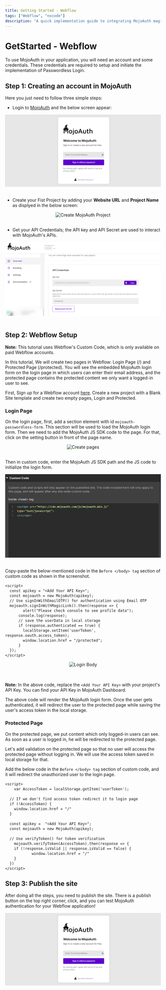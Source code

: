```yaml
---
title: Getting Started - Webflow
tags: ["Webflow", "nocode"]
description: "A quick implementation guide to integrating MojoAuth magic link to your Webflow site."
---
```


# GetStarted - Webflow

To use MojoAuth in your application, you will need an account and some credentials. These credentials are required to setup and initiate the implementation of Passwordless Login.

## Step 1: Creating an account in MojoAuth

Here you just need to follow three simple steps:

- Login to [MojoAuth](https://mojoauth.com/signin) and the below screen appear:

<div style="text-align:center">
  <img src="../../assets/common-images/login.png" alt="MojoAuth" />
</div>
<br/>

- Create your Fist Project by adding your **Website URL** and **Project Name** as displyed in the below screen:

<div style="text-align:center">
  <img src="../../assets/common-images/project.png" alt="Create MojoAuth Project" />
</div>
<br/>

- Get your API Credentials; the API key and API Secret are used to interact with MojoAuth's APIs.

<div style="text-align:center">
  <img src="../../assets/common-images/dashboard.png" alt="MojoAuth Dashboad" />
</div>
<br/>

## Step 2: Webflow Setup

**Note:** This tutorial uses Webflow's Custom Code, which is only available on paid Webflow accounts.

In this tutorial, We will create two pages in Webflow: Login Page (/) and Protected Page (/protected). You will see the embedded MojoAuth login form on the login page in which users can enter their email address, and the protected page contains the protected content we only want a logged-in user to see.

First, Sign up for a Webflow account [here](https://webflow.com/dashboard/signup). Create a new project with a Blank Site template and create two empty pages, Login and Protected.

### Login Page

On the login page, first, add a section element with id `mojoauth-passwordless-form`. This section will be used to load the MojoAuth login form. Then we need to add the MojoAuth JS SDK code to the page. For that, click on the setting button in front of the page name.

<div style="text-align:center">
  <img src="./images/static-page.png" alt="Create pages" />
</div>
<br/>

Then in custom code, enter the MojoAuth JS SDK path and the JS code to initialize the login form.

<div style="text-align:center">
  <img src="./images/login-head.png" alt="Login Head" />
</div>
<br/>

Copy-paste the below-mentioned code in the `Before </body> tag` section of custom code as shown in the screenshot.

```JS
<script>
  const apikey = "<Add Your API Key>";
  const mojoauth = new MojoAuth(apikey);
  // Use signInWithEmailOTP() for authentication using Email OTP
  mojoauth.signInWithMagicLink().then(response => {
  		alert("Please check console to see profile data");
      console.log(response);
      // save the userData in local storage
      if (response.authenticated == true) {
        localStorage.setItem('userToken', response.oauth.access_token);
        window.location.href = "/protected";
      }
  });
</script>
```

<div style="text-align:center">
  <img src="./images/login-body.png" alt="Login Body" />
</div>
<br/>
<br/>

**Note:** In the above code, replace the `<Add Your API Key>` with your project's API Key. You can find your API Key in MojoAuth Dashboard.

The above code will render the MojoAuth login form. Once the user gets authenticated, it will redirect the user to the protected page while saving the user's access token in the local storage.

### Protected Page

On the protected page, we put content which only logged-in users can see. As soon as a user is logged in, he will be redirected to the protected page.

Let's add validation on the protected page so that no user will access the protected page without logging in. We will use the access token saved in local storage for that.

Add the below code in the `Before </body> tag` section of custom code, and it will redirect the unauthorized user to the login page.

```JS
<script>
	var AccessToken = localStorage.getItem('userToken');

  // If we don't find access token redirect it to login page
  if (!AccessToken) {
  	window.location.href = "/"
  }

  const apikey =  "<Add Your API Key>";
  const mojoauth = new MojoAuth(apikey);

  // Use verifyToken() for token verification
	mojoauth.verifyToken(AccessToken).then(response => {
    if (!response.isValid || response.isValid == false) {
			window.location.href = "/"
    }
  })
</script>
```

## Step 3: Publish the site

After doing all the steps, you need to publish the site. There is a publish button on the top right corner, click, and you can test MojoAuth authentication for your Webflow application!

<div style="text-align:center">
  <img src="../../assets/common-images/login.png" alt="MojoAuth" />
</div>
<br/>
